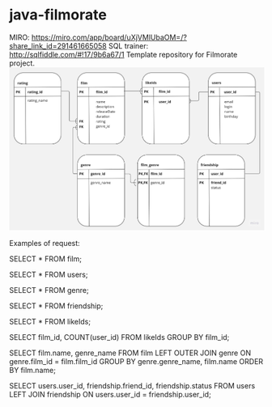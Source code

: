 # java-filmorate
MIRO: https://miro.com/app/board/uXjVMlUbaOM=/?share_link_id=291461665058
SQL trainer: http://sqlfiddle.com/#!17/9b6a67/1
Template repository for Filmorate project.
![Screenshot of a scheme filmorate.](https://github.com/Ksenni888/java-filmorate/blob/main/scheme.jpg)

Examples of request:

SELECT *
FROM film;

SELECT *
FROM users;

SELECT *
FROM genre;

SELECT *
FROM friendship;

SELECT *
FROM likeIds;

SELECT 
film_id,
COUNT(user_id)
FROM likeIds
GROUP BY film_id;

SELECT 
film.name,
genre_name
FROM film
LEFT OUTER JOIN genre ON genre.film_id = film.film_id
GROUP BY genre.genre_name, film.name
ORDER BY film.name;

SELECT
users.user_id,
friendship.friend_id,
friendship.status
FROM users
LEFT JOIN friendship ON users.user_id = friendship.user_id;
